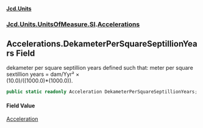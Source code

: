 #### [Jcd.Units](index.md 'index')
### [Jcd.Units.UnitsOfMeasure.SI](Jcd.Units.UnitsOfMeasure.SI.md 'Jcd.Units.UnitsOfMeasure.SI').[Accelerations](Accelerations.md 'Jcd.Units.UnitsOfMeasure.SI.Accelerations')

## Accelerations.DekameterPerSquareSeptillionYears Field

dekameter per square septillion years defined such that: meter per square sextillion years = dam/Yyr² ×  
(10.0)/((1000.0)*(1000.0)).

```csharp
public static readonly Acceleration DekameterPerSquareSeptillionYears;
```

#### Field Value
[Acceleration](Acceleration.md 'Jcd.Units.UnitTypes.Acceleration')